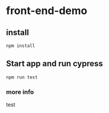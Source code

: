 # front-end-demo
## install 
`npm install`

## Start app and run cypress
`npm run test` 

### more info

test
